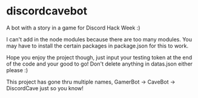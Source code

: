 # discordcavebot
A bot with a story in a game for Discord Hack Week :)

I can't add in the node modules because there are too many modules. You may have to install the certain packages in package.json for this to work.

Hope you enjoy the project though, just input your testing token at the end of the code and your good to go! Don't delete anything in datas.json either please :)

This project has gone thru multiple names, GamerBot -> CaveBot -> DiscordCave
just so you know!
